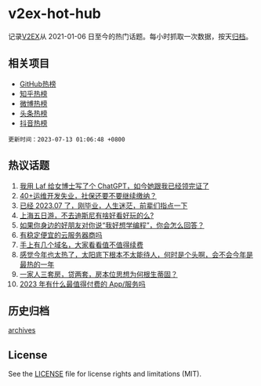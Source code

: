 # v2ex-hot-hub

 记录[V2EX](https://www.v2ex.com/)从 2021-01-06 日至今的热门话题。每小时抓取一次数据，按天[归档](archives)。
 
 ## 相关项目

- [GitHub热榜](https://github.com/lonnyzhang423/github-hot-hub)
- [知乎热榜](https://github.com/lonnyzhang423/zhihu-hot-hub)
- [微博热榜](https://github.com/lonnyzhang423/weibo-hot-hub)
- [头条热榜](https://github.com/lonnyzhang423/toutiao-hot-hub)
- [抖音热榜](https://github.com/lonnyzhang423/douyin-hot-hub)


 `更新时间：2023-07-13 01:06:48 +0800`

## 热议话题

1. [我用 Laf 给女博士写了个 ChatGPT，如今她跟我已经领完证了](https://www.v2ex.com/t/956180)
1. [40+运维开发失业，社保还要不要继续缴纳？](https://www.v2ex.com/t/956023)
1. [已经 2023.07 了，刚毕业，人生迷茫，前辈们指点一下](https://www.v2ex.com/t/956020)
1. [上海五日游，不去迪斯尼有啥好看好玩的么?](https://www.v2ex.com/t/956025)
1. [如果你身边的好朋友对你说“我好想学编程”，你会怎么回答？](https://www.v2ex.com/t/956092)
1. [有稳定便宜的云服务器商吗](https://www.v2ex.com/t/956033)
1. [手上有几个域名，大家看看值不值得续费](https://www.v2ex.com/t/956114)
1. [感觉今年也太热了，太阳底下根本不太能待人，何时是个头啊，会不会今年是最热的一年](https://www.v2ex.com/t/956042)
1. [一家人三套房，贷两套，房本位思想为何根生蒂固？](https://www.v2ex.com/t/956122)
1. [2023 年有什么最值得付费的 App/服务吗](https://www.v2ex.com/t/956044)

## 历史归档

[archives](archives)

## License

See the [LICENSE](LICENSE) file for license rights and limitations (MIT).
